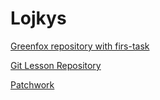 # Lojkys

[Greenfox repository with firs-task](https://github.com/Lojkys/greenfox)

[Git Lesson Repository](https://github.com/Lojkys/git-lesson-repository)

[Patchwork](https://github.com/Lojkys/patchwork)
